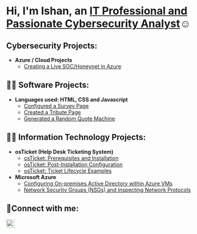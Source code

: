 <h1>Hi, I'm Ishan, an <a href="https://linkedin.com/in/ishan-singhg">IT Professional and Passionate Cybersecurity Analyst</a>☺</h1>

<h2>Cybersecurity Projects:</h2>

- <b>Azure / Cloud Projects</b>
  - [Creating a Live SOC/Honeynet in Azure](https://github.com/Ishanveer-Gill/Azure-SOC)

<h2>👨‍💻 Software Projects:</h2>

- <b>Languages used: HTML, CSS and Javascript</b>
  - [Configured a Survey Page](https://github.com/Ishanveer-Gill/Survey-Page)
  - [Created a Tribute Page](https://github.com/Ishanveer-Gill/Tribute-Page)
  - [Generated a Random Quote Machine](https://github.com/Ishanveer-Gill/Qgen)



<h2>👨‍💻 Information Technology Projects:</h2>

- <b>osTicket (Help Desk Ticketing System)</b>
  - [osTicket: Prerequisites and Installation](https://github.com/Ishanveer-Gill/osticket-prereqs)
  - [osTicket: Post-Installation Configuration](https://github.com/Ishanveer-Gill/post-install-config)
  - [osTicket: Ticket Lifecycle Examples](https://github.com/Ishanveer-Gill/ticket-lifecycle)
- <b>Microsoft Azure</b>
  - [Configuring On-premises Active Directory within Azure VMs](https://github.com/Ishanveer-Gill/configure-ad)
  - [Network Security Groups (NSGs) and Inspecting Network Protocols](https://github.com/Ishanveer-Gill/azure-network-protocols)

<h2>🤳Connect with me:</h2>

[<img align="left" alt="Josh | LinkedIn" width="22px" src="https://cdn.jsdelivr.net/npm/simple-icons@v3/icons/linkedin.svg" />][linkedin]

[linkedin]: https://linkedin.com/in/ishan-singhg
